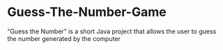 # Guess-The-Number-Game
 “Guess the Number” is a short Java project that allows the user to guess the number generated by the computer
